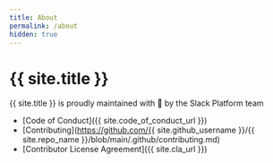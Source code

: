 ```yaml
---
title: About
permalink: /about
hidden: true
---
```

# {{ site.title }}

{{ site.title }} is proudly maintained with :sparkling_heart: by the Slack Platform team

  * [Code of Conduct]({{ site.code_of_conduct_url }})
  * [Contributing](https://github.com/{{ site.github_username }}/{{ site.repo_name }}/blob/main/.github/contributing.md)
  * [Contributor License Agreement]({{ site.cla_url }})
